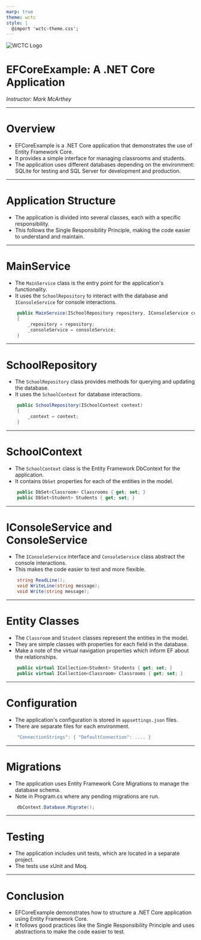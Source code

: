 ```yaml
---
marp: true
theme: wctc
style: |
  @import 'wctc-theme.css';
---
```

![WCTC Logo](https://www.wctc.edu/_resources/images/waukesha_logo.svg)

# EFCoreExample: A .NET Core Application
*Instructor: Mark McArthey*

---

# Overview

- EFCoreExample is a .NET Core application that demonstrates the use of Entity Framework Core.
- It provides a simple interface for managing classrooms and students.
- The application uses different databases depending on the environment: SQLite for testing and SQL Server for development and production.

---

# Application Structure

- The application is divided into several classes, each with a specific responsibility.
- This follows the Single Responsibility Principle, making the code easier to understand and maintain.

---

# MainService

- The `MainService` class is the entry point for the application's functionality.
- It uses the `SchoolRepository` to interact with the database and `IConsoleService` for console interactions.
```csharp
    public MainService(ISchoolRepository repository, IConsoleService consoleService)
    {
        _repository = repository;
        _consoleService = consoleService;
    }
```
---

# SchoolRepository

- The `SchoolRepository` class provides methods for querying and updating the database.
- It uses the `SchoolContext` for database interactions.
```csharp
    public SchoolRepository(ISchoolContext context)
    {
        _context = context;
    }
```
---

# SchoolContext

- The `SchoolContext` class is the Entity Framework DbContext for the application.
- It contains `DbSet` properties for each of the entities in the model.
```csharp
    public DbSet<Classroom> Classrooms { get; set; }
    public DbSet<Student> Students { get; set; }
```

---

# IConsoleService and ConsoleService

- The `IConsoleService` interface and `ConsoleService` class abstract the console interactions.
- This makes the code easier to test and more flexible.
```csharp
    string ReadLine();
    void WriteLine(string message);
    void Write(string message);
```
---

# Entity Classes

- The `Classroom` and `Student` classes represent the entities in the model.
- They are simple classes with properties for each field in the database.
- Make a note of the virtual navigation properties which inform EF about the relationships.
```csharp
    public virtual ICollection<Student> Students { get; set; }
    public virtual ICollection<Classroom> Classrooms { get; set; }
```
---

# Configuration

- The application's configuration is stored in `appsettings.json` files.
- There are separate files for each environment.
```csharp
    "ConnectionStrings": { "DefaultConnection": .... }
```
---

# Migrations

- The application uses Entity Framework Core Migrations to manage the database schema.
- Note in Program.cs where any pending migrations are run.
```csharp
    dbContext.Database.Migrate();
```

---

# Testing

- The application includes unit tests, which are located in a separate project.
- The tests use xUnit and Moq.

---

# Conclusion

- EFCoreExample demonstrates how to structure a .NET Core application using Entity Framework Core.
- It follows good practices like the Single Responsibility Principle and uses abstractions to make the code easier to test.
